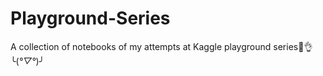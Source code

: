 # Playground-Series
A collection of notebooks of my attempts at Kaggle playground series🤖👌╰(*°▽°*)╯
